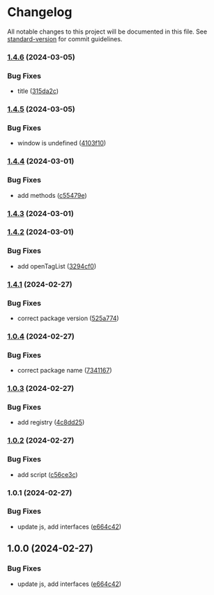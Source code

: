 # Changelog

All notable changes to this project will be documented in this file. See [standard-version](https://github.com/conventional-changelog/standard-version) for commit guidelines.

### [1.4.6](https://github.com/choukin/tencent-wechat-jssdk/compare/v1.4.5...v1.4.6) (2024-03-05)


### Bug Fixes

* title ([315da2c](https://github.com/choukin/tencent-wechat-jssdk/commit/315da2cfff49b68562c6f63edb781926d23cb99d))

### [1.4.5](https://github.com/choukin/tencent-wechat-jssdk/compare/v1.4.4...v1.4.5) (2024-03-05)


### Bug Fixes

* window is undefined ([4103f10](https://github.com/choukin/tencent-wechat-jssdk/commit/4103f101d308895cd94c428c0f9fd05e8f16b6e5))

### [1.4.4](https://github.com/choukin/tencent-wechat-jssdk/compare/v1.4.3...v1.4.4) (2024-03-01)


### Bug Fixes

* add methods ([c55479e](https://github.com/choukin/tencent-wechat-jssdk/commit/c55479eadb28e3b02a233d102d9405d5088acc66))

### [1.4.3](https://github.com/choukin/tencent-wechat-jssdk/compare/v1.4.2...v1.4.3) (2024-03-01)

### [1.4.2](https://github.com/choukin/tencent-wechat-jssdk/compare/v1.4.1...v1.4.2) (2024-03-01)


### Bug Fixes

* add openTagList ([3294cf0](https://github.com/choukin/tencent-wechat-jssdk/commit/3294cf03502b11501675a5d91c8cf8fe29924e4b))

### [1.4.1](https://github.com/choukin/tencent-wechat-jssdk/compare/v1.0.4...v1.4.1) (2024-02-27)


### Bug Fixes

* correct package version ([525a774](https://github.com/choukin/tencent-wechat-jssdk/commit/525a77484212810e9a9433f72145e21ccf36d9b2))

### [1.0.4](https://github.com/choukin/tencent-wechat-jssdk/compare/v1.0.3...v1.0.4) (2024-02-27)


### Bug Fixes

* correct package name ([7341167](https://github.com/choukin/tencent-wechat-jssdk/commit/734116714916f236436047e16f8d9f0d1566adf9))

### [1.0.3](https://github.com/choukin/tencent-wechat-jssdk/compare/v1.0.2...v1.0.3) (2024-02-27)


### Bug Fixes

* add registry ([4c8dd25](https://github.com/choukin/tencent-wechat-jssdk/commit/4c8dd25f7c0ee95c350ed5055609d0ff85b260ef))

### [1.0.2](https://github.com/choukin/tencent-wechat-jssdk/compare/v1.0.1...v1.0.2) (2024-02-27)


### Bug Fixes

* add script ([c56ce3c](https://github.com/choukin/tencent-wechat-jssdk/commit/c56ce3c32dfb46dcabeca4ff558e8119ce63885a))

### 1.0.1 (2024-02-27)


### Bug Fixes

* update js, add interfaces ([e664c42](https://github.com/choukin/tencent-wechat-jssdk/commit/e664c42b85c9a14160823a7b618bf98c54e350fe))

## 1.0.0 (2024-02-27)


### Bug Fixes

* update js, add interfaces ([e664c42](https://github.com/choukin/tencent-wechat-jssdk/commit/e664c42b85c9a14160823a7b618bf98c54e350fe))
